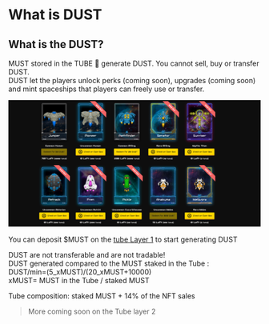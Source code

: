 # What is DUST

## What is the DUST? 

MUST stored in the TUBE 🧪 generate DUST. You cannot sell, buy or transfer DUST.  
DUST let the players unlock perks \(coming soon\), upgrades \(coming soon\) and mint spaceships that players can freely use or transfer. 

![MUST tokens locked overtime in the TUBE create DUST that the players can redeem new NFTs with.](../../.gitbook/assets/9ab1c02a746d0966048c9224974c4d88.png)

 You can deposit $MUST on the [tube Layer 1](https://www.cometh.io/farming/must) to start generating DUST

DUST are not transferable and are not tradable!   
DUST generated compared to the MUST staked in the Tube :    
DUST/min=\(5_xMUST\)/\(20_xMUST+10000\)   
xMUST= MUST in the Tube / staked MUST   
  
Tube composition: staked MUST + 14% of the NFT sales  


> More coming soon on the Tube layer 2





